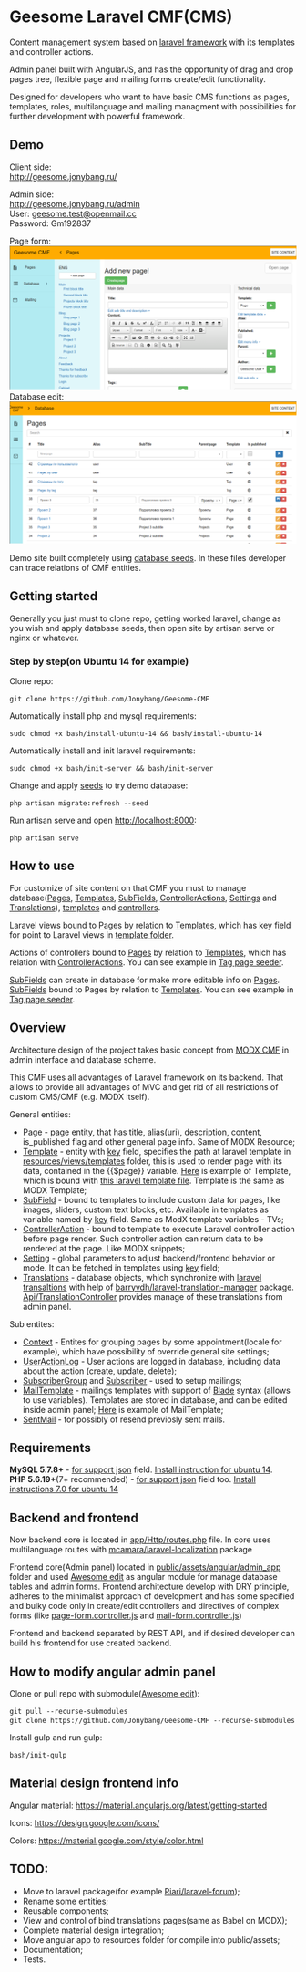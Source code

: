# Geesome Laravel CMF(CMS)

Content management system based on [laravel framework](https://laravel.com/) with its templates and controller actions.

Admin panel built with AngularJS, and has the opportunity of drag and drop pages tree, flexible page and mailing forms create/edit functionality.

Designed for developers who want to have basic CMS functions as pages, templates, roles, multilanguage and mailing managment with possibilities for further development with powerful framework.

## Demo

Client side:  
http://geesome.jonybang.ru/

Admin side:  
http://geesome.jonybang.ru/admin  
User: geesome.test@openmail.cc  
Password: Gm192837

Page form:
![Admin panel screenshot](public/assets/img/admin-panel-screenshot.png)
Database edit:
![Admin panel screenshot](public/assets/img/admin-panel-screenshot-2.png)

Demo site built completely using [database seeds](database/seeds). In these files developer can trace relations of CMF entities.

## Getting started

Generally you just must to clone repo, getting worked laravel, change as you wish and apply database seeds, then open site by artisan serve or nginx or whatever.  

### Step by step(on Ubuntu 14 for example)

Clone repo:
```
git clone https://github.com/Jonybang/Geesome-CMF
```
Automatically install php and mysql requirements:
```
sudo chmod +x bash/install-ubuntu-14 && bash/install-ubuntu-14
```
Automatically install and init laravel requirements:
```
sudo chmod +x bash/init-server && bash/init-server
```
Change and apply [seeds](database/seeds) to try demo database:
```
php artisan migrate:refresh --seed
```
Run artisan serve and open <http://localhost:8000>:
```
php artisan serve
```

## How to use

For customize of site content on that CMF you must to manage database([Pages](app/Models/Page.php), [Templates](app/Models/Template.php), [SubFields](app/Models/SubField.php), 
[ControllerActions](app/Models/ControllerAction.php), [Settings](app/Models/Setting.php) and [Translations](https://github.com/barryvdh/laravel-translation-manager/blob/master/src/Models/Translation.php)), [templates](resources/views/templates) and [controllers](app/Http/Controllers).

Laravel views bound to [Pages](app/Models/Page.php) by relation to [Templates](app/Models/Template.php), which has key field for point to Laravel views in [template folder](resources/views/templates).

Actions of controllers bound to [Pages](app/Models/Page.php) by relation to [Templates](app/Models/Template.php), which has relation with [ControllerActions](app/Models/ControllerAction.php). You can see example in [Tag page seeder](database/seeds/TagPageTableSeeder.php).

[SubFields](app/Models/SubField.php) can create in database for make more editable info on [Pages](app/Models/Page.php). [SubFields](app/Models/SubField.php) bound to Pages by relation to [Templates](app/Models/Template.php). You can see example in [Tag page seeder](database/seeds/ImageSubFieldsTableSeeder.php).

## Overview

Architecture design of the project takes basic concept from [MODX CMF](https://modx.com/) in admin interface and database scheme.

This CMF uses all advantages of Laravel framework on its backend. That allows to provide all advantages of MVC and get rid of all restrictions of custom CMS/CMF (e.g. MODX itself).

General entities:  
- [Page](app/Models/Page.php) - page entity, that has title, alias(uri), description, content, is_published flag and other general page info. Same of MODX Resource;
- [Template](app/Models/Template.php) - entity with [key](database/migrations/2016_06_05_030526_create_templates_table.php#L18) field, specifies the path at laravel template in [resources/views/templates](resources/views/templates) folder, this is used to render page with its data, contained in the {{$page}} variable. [Here](database/seeds/TemplatesTableSeeder.php#L16) is example of Template, which is bound with [this laravel template file](resources/views/templates/blog.blade.php). Template is the same as MODX Template;
- [SubField](app/Models/SubField.php) - bound to templates to include custom data for pages, like images, sliders, custom text blocks, etc. Available in templates as variable named by [key](database/migrations/2016_06_05_092703_create_sub_fields_table.php#L18) field. Same as ModX template variables - TVs;
- [ControllerAction](app/Models/ControllerAction.php) - bound to template to execute Laravel controller action before page render. Such controller action can return data to be rendered at the page. Like MODX snippets;
- [Setting](app/Models/Setting.php) - global parameters to adjust backend/frontend behavior or mode. It can be fetched in templates using [key](database/migrations/2016_06_05_050515_create_settings_table.php#L18) field;
- [Translations](https://github.com/barryvdh/laravel-translation-manager/blob/master/src/Models/Translation.php) - database objects, which synchronize with [laravel transaltions](https://laravel.com/docs/master/localization) with help of [barryvdh/laravel-translation-manager](https://github.com/barryvdh/laravel-translation-manager) package. [Api/TranslationController](app/Http/Controllers/Api/TranslationController.php) provides manage of these translations from admin panel.

Sub entites:  
- [Context](app/Models/Context.php) - Entites for grouping pages by some appointment(locale for example), which have possibility of override general site settings;
- [UserActionLog](app/Models/UserActionLog.php) - User actions are logged in database, including data about the action (create, update, delete);
- [SubscriberGroup](app/Models/SubscriberGroup.php) and [Subscriber](app/Models/Subscriber.php) - used to setup mailings;
- [MailTemplate](app/Models/MailTemplate.php) - mailings templates with support of [Blade](https://laravel.com/docs/5.0/templates) syntax (allows to use variables). Templates are stored in database, and can be edited inside admin panel; [Here](database/seeds/MailingSeeder.php#L14) is example of MailTemplate;
- [SentMail](app/Models/SentMail.php) - for possibly of resend previosly sent mails.

## Requirements

**MySQL 5.7.8+** - [for support json](http://stackoverflow.com/a/36017215) field. [Install instruction for ubuntu 14](https://www.digitalocean.com/community/questions/mysql-5-7-x-on-ubuntu-14-lamp-already-installed).  
**PHP 5.6.19+**(7+ recommended) - [for support json](http://stackoverflow.com/a/34295663) field too. [Install instructions 7.0 for ubuntu 14](https://www.digitalocean.com/community/tutorials/how-to-upgrade-to-php-7-on-ubuntu-14-04)

## Backend and frontend

Now backend core is located in [app/Http/routes.php](app/Http/routes.php) file.
In core uses multilanguage routes with [mcamara/laravel-localization](https://github.com/mcamara/laravel-localization) package

Frontend core(Admin panel) located in [public/assets/angular/admin_app](public/assets/angular/admin_app) folder and used [Awesome edit](https://github.com/Jonybang/awesome-edit) as angular module for manage database tables and admin forms. 
Frontend architecture develop with DRY principle, adheres to the minimalist approach of development and has some specified and bulky code only in create/edit controllers and directives of complex forms
(like [page-form.controller.js](public/assets/angular/admin_app/modules/pages/page_form/page_form.controller.js) and [mail-form.controller.js](public/assets/angular/admin_app/modules/mailing/mail_form.controller.js))

Frontend and backend separated by REST API, and if desired developer can build his frontend for use created backend.


## How to modify angular admin panel

Clone or pull repo with submodule([Awesome edit](https://github.com/Jonybang/awesome-edit)):

```
git pull --recurse-submodules
git clone https://github.com/Jonybang/Geesome-CMF --recurse-submodules
```

Install gulp and run gulp:

```
bash/init-gulp
```

## Material design frontend info

Angular material: https://material.angularjs.org/latest/getting-started

Icons: https://design.google.com/icons/

Colors: https://material.google.com/style/color.html

## TODO:

- Move to laravel package(for example [Riari/laravel-forum](https://github.com/Riari/laravel-forum));
- Rename some entities;
- Reusable components;
- View and control of bind translations pages(same as Babel on MODX);
- Complete material design integration;
- Move angular app to resources folder for compile into public/assets;
- Documentation;
- Tests.
